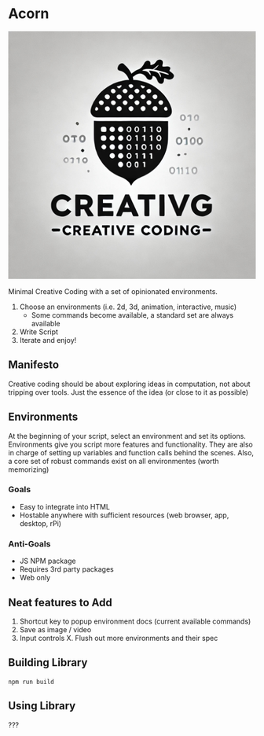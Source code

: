 # Acorn

![Acorn](./acorn-graphic.jpg)

Minimal Creative Coding with a set of opinionated environments.

1. Choose an environments (i.e. 2d, 3d, animation, interactive, music)
    - Some commands become available, a standard set are always available
2. Write Script
3. Iterate and enjoy!

## Manifesto

Creative coding should be about exploring ideas in computation, not about tripping over tools.
Just the essence of the idea (or close to it as possible)

## Environments 

At the beginning of your script, select an environment and set its options.
Environments give you script more features and functionality.
They are also in charge of setting up variables and function calls behind the scenes.
Also, a core set of robust commands exist on all environmentes (worth memorizing)

### Goals

* Easy to integrate into HTML
* Hostable anywhere with sufficient resources (web browser, app, desktop, rPi)


### Anti-Goals

* JS NPM package
* Requires 3rd party packages
* Web only


## Neat features to Add

1. Shortcut key to popup environment docs (current available commands)
2. Save as image / video
3. Input controls
X. Flush out more environments and their spec


## Building Library

    npm run build

## Using Library

???